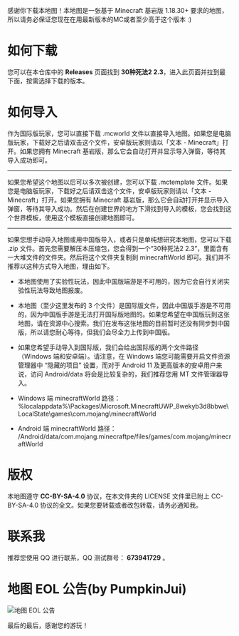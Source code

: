 感谢你下载本地图！本地图是一张基于 Minecraft 基岩版 1.18.30+ 要求的地图，所以请务必保证您现在在用最新版本的MC或者至少高于这个版本 :)

# 如何下载
您可以在本仓库中的 **Releases** 页面找到 **30种死法2 2.3**，进入此页面并拉到最下面，按需选择下载的版本。

# 如何导入
作为国际版玩家，您可以直接下载 .mcworld 文件以直接导入地图。如果您是电脑版玩家，下载好之后请双击这个文件，安卓版玩家则请以「文本 - Minecraft」打开。如果您拥有 Minecraft 基岩版，那么它会自动打开并显示导入弹窗，等待其导入成功即可。

-----

如果您希望这个地图以后可以多次被创建，您可以下载 .mctemplate 文件。如果您是电脑版玩家，下载好之后请双击这个文件，安卓版玩家则请以「文本 - Minecraft」打开。如果您拥有 Minecraft 基岩版，那么它会自动打开并显示导入弹窗，等待其导入成功。然后在创建世界的地方下滑找到导入的模板，您会找到这个世界模板，使用这个模板直接创建地图即可。

-----

如果您想手动导入地图或用中国版导入，或者只是单纯想研究本地图，您可以下载 .zip 文件。首先您需要解压本压缩包，您会得到一个“30种死法2 2.3”，里面含有一大堆文件的文件夹。然后将这个文件夹复制到 minecraftWorld 即可。我们并不推荐以这种方式导入地图，理由如下。
* 本地图使用了实验性玩法，因此中国版端游是不可用的，因为它会自行关闭实验性玩法导致地图报废。
* 本地图（至少这里发布的 3 个文件）是国际版文件，因此中国版手游是不可用的，因为中国版手游是无法打开国际版地图的。如果您希望在中国版玩到这张地图，请在资源中心搜索。我们在发布这张地图的目前暂时还没有同步到中国版，所以请您耐心等待，但我们会尽全力上传到中国版。
* 如果您希望手动导入到国际版，我们会给出国际版的两个文件路径（Windows 端和安卓端）。请注意，在 Windows 端您可能需要开启文件资源管理器中 “隐藏的项目” 设置，而对于 Android 11 及更高版本的安卓用户来说，访问 Android/data 将会是比较复杂的，我们推荐您用 MT 文件管理器导入。

* Windows 端 minecraftWorld 路径：  
%localappdata%\Packages\Microsoft.MinecraftUWP_8wekyb3d8bbwe\LocalState\games\com.mojang\minecraftWorld
* Android 端 minecraftWorld 路径：  
/Android/data/com.mojang.minecraftpe/files/games/com.mojang/minecraftWorld

# 版权
本地图遵守 **CC-BY-SA-4.0** 协议，在本文件夹的 LICENSE 文件里已附上 CC-BY-SA-4.0 协议的全文。如果您要转载或者改包转载，请务必通知我。

# 联系我
推荐您使用 QQ 进行联系，QQ 测试群号： **673941729** 。

# 地图 EOL 公告(by PumpkinJui)

![地图 EOL 公告](https://s2.loli.net/2023/07/25/ACV5bM7UlScLxhB.png)

最后的最后，感谢您的游玩！